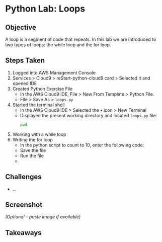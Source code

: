 # Python Lab: Loops

## Objective
A loop is a segment of code that repeats. In this lab we are introduced to two types of loops: the while loop and the for loop.

## Steps Taken
1. Logged into AWS Management Console
2. Services > Cloud9 > reStart-python-cloud9 card > Selected it and opened IDE
3. Created Python Exercise File
   - In the AWS Cloud9 IDE, File > New From Template > Python File.
   - File > Save As > `loops.py`
4. Started the terminal shell
   - In the AWS Cloud9 IDE > Selected the `+` icon > New Terminal
   - Displayed the present working directory and located `loops.py` file:
     ``` bash
     pwd
     ```
5. Working with a while loop
6. Writing the for loop
   -  In the python script to count to 10, enter the following code:
   -  Save the file
   -  Run the file
   -  


## Challenges
- ...

## Screenshot
_(Optional – paste image if available)_

## Takeaways
